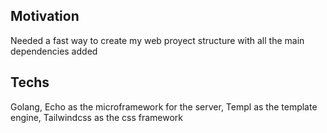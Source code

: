 ## Motivation
Needed a fast way to create my web proyect structure with all the main dependencies added

## Techs
Golang, Echo as the microframework for the server, Templ as the template engine, Tailwindcss as the css framework